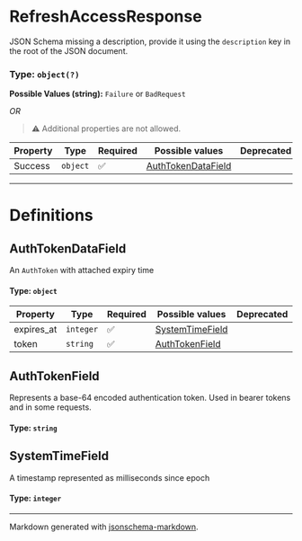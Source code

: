 # RefreshAccessResponse

JSON Schema missing a description, provide it using the `description` key in the root of the JSON document.

### Type: `object(?)`

**Possible Values (string):** `Failure` or `BadRequest`

_OR_ 

> ⚠️ Additional properties are not allowed.

| Property | Type | Required | Possible values | Deprecated | Default | Description | Examples |
| -------- | ---- | -------- | --------------- | ---------- | ------- | ----------- | -------- |
| Success | `object` | ✅ | [AuthTokenDataField](#authtokendatafield) |  |  |  |  |


---

# Definitions

## AuthTokenDataField

An `AuthToken` with attached expiry time

#### Type: `object`

| Property | Type | Required | Possible values | Deprecated | Default | Description | Examples |
| -------- | ---- | -------- | --------------- | ---------- | ------- | ----------- | -------- |
| expires_at | `integer` | ✅ | [SystemTimeField](#systemtimefield) |  |  |  |  |
| token | `string` | ✅ | [AuthTokenField](#authtokenfield) |  |  |  |  |

## AuthTokenField

Represents a base-64 encoded authentication token.
Used in bearer tokens and in some requests.

#### Type: `string`

## SystemTimeField

A timestamp represented as milliseconds since epoch

#### Type: `integer`


---

Markdown generated with [jsonschema-markdown](https://github.com/elisiariocouto/jsonschema-markdown).
